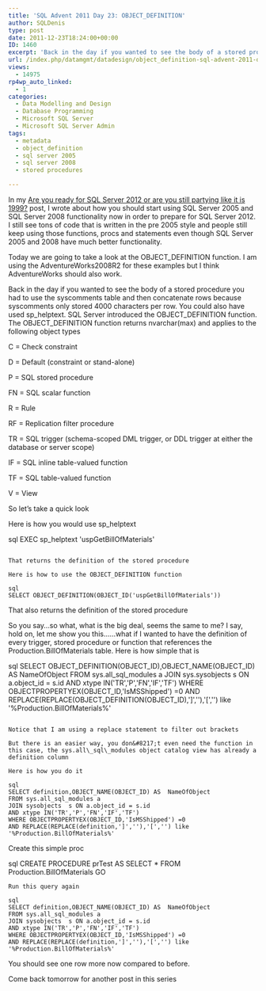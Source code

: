 ```yaml
---
title: 'SQL Advent 2011 Day 23: OBJECT_DEFINITION'
author: SQLDenis
type: post
date: 2011-12-23T18:24:00+00:00
ID: 1460
excerpt: 'Back in the day if you wanted to see the body of a stored procedure you had to use the syscomments table and then concatenate rows because syscomments  only stored 4000 characters per row. You could also have used sp_helptext. SQL Server introduced the OBJECT_DEFINITION function.'
url: /index.php/datamgmt/datadesign/object_definition-sql-advent-2011-day/
views:
  - 14975
rp4wp_auto_linked:
  - 1
categories:
  - Data Modelling and Design
  - Database Programming
  - Microsoft SQL Server
  - Microsoft SQL Server Admin
tags:
  - metadata
  - object_definition
  - sql server 2005
  - sql server 2008
  - stored procedures

---
```

In my [Are you ready for SQL Server 2012 or are you still partying like it is 1999?][1] post, I wrote about how you should start using SQL Server 2005 and SQL Server 2008 functionality now in order to prepare for SQL Server 2012. I still see tons of code that is written in the pre 2005 style and people still keep using those functions, procs and statements even though SQL Server 2005 and 2008 have much better functionality.

Today we are going to take a look at the OBJECT_DEFINITION function. I am using the AdventureWorks2008R2 for these examples but I think AdventureWorks should also work.

Back in the day if you wanted to see the body of a stored procedure you had to use the syscomments table and then concatenate rows because syscomments only stored 4000 characters per row. You could also have used sp\_helptext. SQL Server introduced the OBJECT\_DEFINITION function. The OBJECT_DEFINITION function returns nvarchar(max) and applies to the following object types

C = Check constraint

D = Default (constraint or stand-alone)

P = SQL stored procedure

FN = SQL scalar function

R = Rule

RF = Replication filter procedure

TR = SQL trigger (schema-scoped DML trigger, or DDL trigger at either the database or server scope)

IF = SQL inline table-valued function

TF = SQL table-valued function

V = View

So let&#8217;s take a quick look

Here is how you would use sp_helptext 

sql
EXEC sp_helptext 'uspGetBillOfMaterials'
```

That returns the definition of the stored procedure

Here is how to use the OBJECT_DEFINITION function

sql
SELECT OBJECT_DEFINITION(OBJECT_ID('uspGetBillOfMaterials'))
```

That also returns the definition of the stored procedure

So you say&#8230;so what, what is the big deal, seems the same to me? I say, hold on, let me show you this&#8230;&#8230;what if I wanted to have the definition of every trigger, stored procedure or function that references the Production.BillOfMaterials table. Here is how simple that is

sql
SELECT OBJECT_DEFINITION(OBJECT_ID),OBJECT_NAME(OBJECT_ID) AS  NameOfObject
FROM sys.all_sql_modules a
JOIN sys.sysobjects  s ON a.object_id = s.id
AND xtype IN('TR','P','FN','IF','TF')
WHERE OBJECTPROPERTYEX(OBJECT_ID,'IsMSShipped') =0
AND REPLACE(REPLACE(OBJECT_DEFINITION(OBJECT_ID),']',''),'[','') like '%Production.BillOfMaterials%'
```

Notice that I am using a replace statement to filter out brackets

But there is an easier way, you don&#8217;t even need the function in this case, the sys.all\_sql\_modules object catalog view has already a definition column

Here is how you do it

sql
SELECT definition,OBJECT_NAME(OBJECT_ID) AS  NameOfObject
FROM sys.all_sql_modules a
JOIN sysobjects  s ON a.object_id = s.id
AND xtype IN('TR','P','FN','IF','TF')
WHERE OBJECTPROPERTYEX(OBJECT_ID,'IsMSShipped') =0
AND REPLACE(REPLACE(definition,']',''),'[','') like '%Production.BillOfMaterials%'
```

Create this simple proc

sql
CREATE PROCEDURE prTest 
AS
SELECT * FROM Production.BillOfMaterials
GO
```
Run this query again

sql
SELECT definition,OBJECT_NAME(OBJECT_ID) AS  NameOfObject
FROM sys.all_sql_modules a
JOIN sysobjects  s ON a.object_id = s.id
AND xtype IN('TR','P','FN','IF','TF')
WHERE OBJECTPROPERTYEX(OBJECT_ID,'IsMSShipped') =0
AND REPLACE(REPLACE(definition,']',''),'[','') like '%Production.BillOfMaterials%'
```

You should see one row more now compared to before.

Come back tomorrow for another post in this series

 [1]: /index.php/DataMgmt/DataDesign/are-you-ready-for-sql